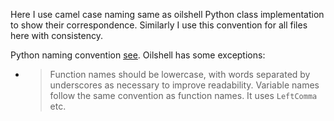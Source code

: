 Here I use camel case naming same as oilshell Python class implementation to show their correspondence. Similarly I use this convention for all files here with consistency.

Python naming convention [see](https://stackoverflow.com/a/42127721/21294350). Oilshell  has some exceptions:
- > Function names should be lowercase, with words separated by underscores as necessary to improve readability.
  > Variable names follow the same convention as function names.
  It uses `LeftComma` etc.
